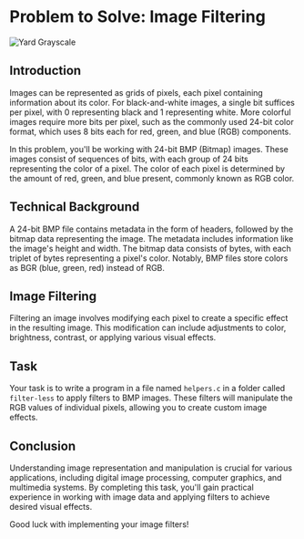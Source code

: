# Problem to Solve: Image Filtering
![Yard Grayscale](https://cs50.harvard.edu/x/2024/psets/4/filter/less/yard-grayscale.bmp)

## Introduction

Images can be represented as grids of pixels, each pixel containing information about its color. For black-and-white images, a single bit suffices per pixel, with 0 representing black and 1 representing white. More colorful images require more bits per pixel, such as the commonly used 24-bit color format, which uses 8 bits each for red, green, and blue (RGB) components.

In this problem, you'll be working with 24-bit BMP (Bitmap) images. These images consist of sequences of bits, with each group of 24 bits representing the color of a pixel. The color of each pixel is determined by the amount of red, green, and blue present, commonly known as RGB color.

## Technical Background

A 24-bit BMP file contains metadata in the form of headers, followed by the bitmap data representing the image. The metadata includes information like the image's height and width. The bitmap data consists of bytes, with each triplet of bytes representing a pixel's color. Notably, BMP files store colors as BGR (blue, green, red) instead of RGB.

## Image Filtering

Filtering an image involves modifying each pixel to create a specific effect in the resulting image. This modification can include adjustments to color, brightness, contrast, or applying various visual effects.

## Task

Your task is to write a program in a file named `helpers.c` in a folder called `filter-less` to apply filters to BMP images. These filters will manipulate the RGB values of individual pixels, allowing you to create custom image effects.

## Conclusion

Understanding image representation and manipulation is crucial for various applications, including digital image processing, computer graphics, and multimedia systems. By completing this task, you'll gain practical experience in working with image data and applying filters to achieve desired visual effects.

Good luck with implementing your image filters!
